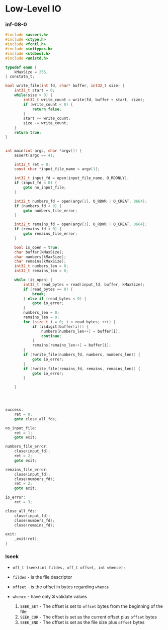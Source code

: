 # Low-Level IO

### inf-08-0

```C
#include <assert.h>
#include <ctype.h>
#include <fcntl.h>
#include <inttypes.h>
#include <stdbool.h>
#include <unistd.h>

typedef enum {
    kMaxSize = 256,
} constatn_t;

bool write_file(int fd, char* buffer, int32_t size) {
    int32_t start = 0;
    while(size > 0) {
        int32_t write_count = write(fd, buffer + start, size);
        if (write_count < 0) {
            return false;
        }
        start += write_count;
        size -= write_count;
    }
    return true;
}


int main(int argc, char *argv[]) {
    assert(argc == 4);

    int32_t ret = 0;
    const char *input_file_name = argv[1];

    int32_t input_fd = open(input_file_name, O_RDONLY);
    if (input_fd < 0) {
        goto no_input_file;
    }

    int32_t numbers_fd = open(argv[2], O_RDWR | O_CREAT, 0664);
    if (numbers_fd < 0) {
        goto numbers_file_error;
    }

    int32_t remains_fd = open(argv[3], O_RDWR | O_CREAT, 0664);
    if (remains_fd < 0) {
        goto remains_file_error;
    }

    bool is_open = true;
    char buffer[kMaxSize];
    char numbers[kMaxSize];
    char remains[kMaxSize];
    int32_t numbers_len = 0;
    int32_t remains_len = 0;

    while (is_open) {
        int32_t read_bytes = read(input_fd, buffer, kMaxSize);
        if (read_bytes == 0) {
            break;
        } else if (read_bytes < 0) {
            goto io_error;
        }
        numbers_len = 0;
        remains_len = 0;
        for (size_t i = 0; i < read_bytes; ++i) {
            if (isdigit(buffer[i])) {
                numbers[numbers_len++] = buffer[i];
                continue;
            }
            remains[remains_len++] = buffer[i];
        }
        if (!write_file(numbers_fd, numbers, numbers_len)) {
            goto io_error;
        }
        if (!write_file(remains_fd, remains, remains_len)) {
            goto io_error;
        }

    }
     



success:
    ret = 0;
    goto close_all_fds;

no_input_file:
    ret = 1;
    goto exit;

numbers_file_error:
    close(input_fd);
    ret = 2;
    goto exit;

remains_file_error:
    close(input_fd);
    close(numbers_fd);
    ret = 2;
    goto exit;

io_error:
    ret = 3;

close_all_fds:
    close(input_fd);
    close(numbers_fd);
    close(remains_fd);

exit:
    _exit(ret);
}
```

### lseek

- `off_t lseek(int fildes, off_t offset, int whence);`
  
- `fildes` - is the file descriptor

- `offset` - is the offset in bytes regarding `whence`

- `whence` - have only __3__ validate values 
   1. `SEEK_SET` - The offset is set to `offset` bytes from the beginning of the file
   2. `SEEK_CUR` - The offset is set as the current offset plus `offset` bytes
   3. `SEEK_END` - The offset is set as the file size plus `offset` bytes